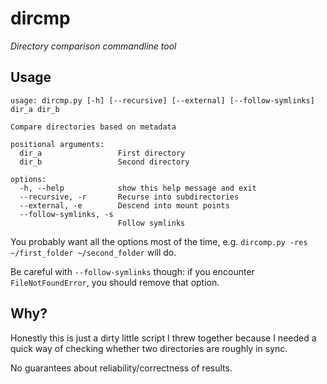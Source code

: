 # dircmp
_Directory comparison commandline tool_

## Usage
```
usage: dircmp.py [-h] [--recursive] [--external] [--follow-symlinks] dir_a dir_b

Compare directories based on metadata

positional arguments:
  dir_a                 First directory
  dir_b                 Second directory

options:
  -h, --help            show this help message and exit
  --recursive, -r       Recurse into subdirectories
  --external, -e        Descend into mount points
  --follow-symlinks, -s
                        Follow symlinks
```
You probably want all the options most of the time, e.g. `dircomp.py -res ~/first_folder ~/second_folder` will do.

Be careful with `--follow-symlinks` though: if you encounter `FileNotFoundError`, you should remove that option.

## Why?

Honestly this is just a dirty little script I threw together because I needed a quick way of checking whether two directories are roughly in sync.

No guarantees about reliability/correctness of results.
